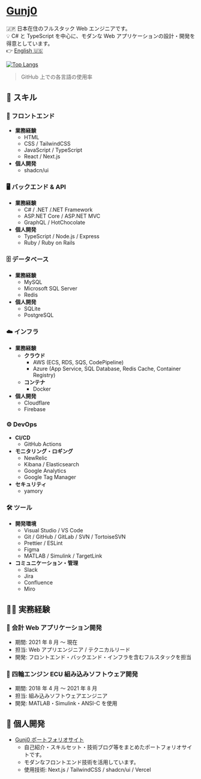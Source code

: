 # [Gunj0](https://www.gunj0.com/)

🇯🇵 日本在住のフルスタック Web エンジニアです。  
💡 C# と TypeScript を中心に、モダンな Web アプリケーションの設計・開発を得意としています。  
👉️ [English 🇺🇸](./README.md)

[![Top Langs](https://github-readme-stats.vercel.app/api/top-langs/?username=Gunj0&layout=compact)](https://github.com/Gunj0?tab=repositories)

> GitHub 上での各言語の使用率

## 🚀 スキル

### 🎨 フロントエンド

- **業務経験**
  - HTML
  - CSS / TailwindCSS
  - JavaScript / TypeScript
  - React / Next.js
- **個人開発**
  - shadcn/ui

### 🖥️ バックエンド & API

- **業務経験**
  - C# / .NET /.NET Framework
  - ASP.NET Core / ASP.NET MVC
  - GraphQL / HotChocolate
- **個人開発**
  - TypeScript / Node.js / Express
  - Ruby / Ruby on Rails

### 🗄️ データベース

- **業務経験**
  - MySQL
  - Microsoft SQL Server
  - Redis
- **個人開発**
  - SQLite
  - PostgreSQL

### ☁️ インフラ

- **業務経験**
  - **クラウド**
    - AWS (ECS, RDS, SQS, CodePipeline)
    - Azure (App Service, SQL Database, Redis Cache, Container Registry)
  - **コンテナ**
    - Docker
- **個人開発**
  - Cloudflare
  - Firebase

### ⚙️ DevOps

- **CI/CD**
  - GitHub Actions
- **モニタリング・ロギング**
  - NewRelic
  - Kibana / Elasticsearch
  - Google Analytics
  - Google Tag Manager
- **セキュリティ**
  - yamory

### 🛠 ツール

- **開発環境**
  - Visual Studio / VS Code
  - Git / GitHub / GitLab / SVN / TortoiseSVN
  - Prettier / ESLint
  - Figma
  - MATLAB / Simulink / TargetLink
- **コミュニケーション・管理**
  - Slack
  - Jira
  - Confluence
  - Miro

## 🧑‍💻 実務経験

### 📘 会計 Web アプリケーション開発

- 期間: 2021 年 8 月 ～ 現在
- 担当: Web アプリエンジニア / テクニカルリード
- 開発: フロントエンド・バックエンド・インフラを含むフルスタックを担当

### 🔧 四輪エンジン ECU 組み込みソフトウェア開発

- 期間: 2018 年 4 月 ～ 2021 年 8 月
- 担当: 組み込みソフトウェアエンジニア
- 開発: MATLAB・Simulink・ANSI-C を使用

## 🧪 個人開発

- [Gunj0 ポートフォリオサイト](https://www.gunj0.com/)
  - 自己紹介・スキルセット・技術ブログ等をまとめたポートフォリオサイトです。
  - モダンなフロントエンド技術を活用しています。
  - 使用技術: Next.js / TailwindCSS / shadcn/ui / Vercel
